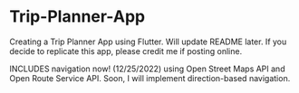 # Trip-Planner-App
Creating a Trip Planner App using Flutter.
Will update README later.
If you decide to replicate this app, please credit me if posting online.


INCLUDES navigation now! (12/25/2022) using Open Street Maps API and Open Route Service API. Soon, I will implement direction-based navigation.
